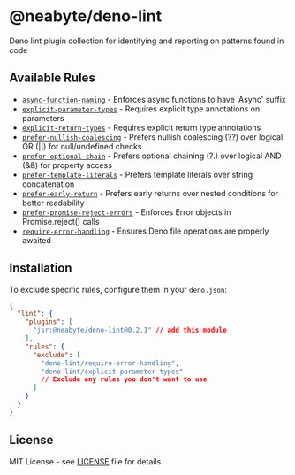 # @neabyte/deno-lint

Deno lint plugin collection for identifying and reporting on patterns found in code

## Available Rules

- [`async-function-naming`](./examples/async-function-naming.md) - Enforces async functions to have 'Async' suffix
- [`explicit-parameter-types`](./examples/explicit-parameter-types.md) - Requires explicit type annotations on parameters
- [`explicit-return-types`](./examples/explicit-return-types.md) - Requires explicit return type annotations
- [`prefer-nullish-coalescing`](./examples/prefer-nullish-coalescing.md) - Prefers nullish coalescing (??) over logical OR (||) for null/undefined checks
- [`prefer-optional-chain`](./examples/prefer-optional-chain.md) - Prefers optional chaining (?.) over logical AND (&&) for property access
- [`prefer-template-literals`](./examples/prefer-template-literals.md) - Prefers template literals over string concatenation
- [`prefer-early-return`](./examples/prefer-early-return.md) - Prefers early returns over nested conditions for better readability
- [`prefer-promise-reject-errors`](./examples/prefer-promise-reject-errors.md) - Enforces Error objects in Promise.reject() calls
- [`require-error-handling`](./examples/require-error-handling.md) - Ensures Deno file operations are properly awaited

## Installation

To exclude specific rules, configure them in your `deno.json`:

```json
{
  "lint": {
    "plugins": [
      "jsr:@neabyte/deno-lint@0.2.1" // add this module
    ],
    "rules": {
      "exclude": [
        "deno-lint/require-error-handling",
        "deno-lint/explicit-parameter-types"
        // Exclude any rules you don't want to use
      ]
    }
  }
}
```

## License

MIT License - see [LICENSE](LICENSE) file for details.
